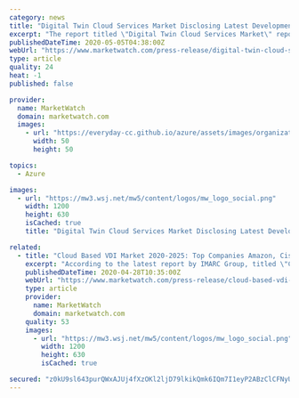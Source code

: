 ```yaml
---
category: news
title: "Digital Twin Cloud Services Market Disclosing Latest Developments and Technology Advancements - 2026 | IBM, SAP, Microsoft, Oracle, Bentley Systems"
excerpt: "The report titled \"Digital Twin Cloud Services Market\" report will be very useful to get a stronger and effective business"
publishedDateTime: 2020-05-05T04:38:00Z
webUrl: "https://www.marketwatch.com/press-release/digital-twin-cloud-services-market-disclosing-latest-developments-and-technology-advancements---2026-ibm-sap-microsoft-oracle-bentley-systems-2020-05-05"
type: article
quality: 24
heat: -1
published: false

provider:
  name: MarketWatch
  domain: marketwatch.com
  images:
    - url: "https://everyday-cc.github.io/azure/assets/images/organizations/marketwatch.com-50x50.jpg"
      width: 50
      height: 50

topics:
  - Azure

images:
  - url: "https://mw3.wsj.net/mw5/content/logos/mw_logo_social.png"
    width: 1200
    height: 630
    isCached: true
    title: "Digital Twin Cloud Services Market Disclosing Latest Developments and Technology Advancements - 2026 | IBM, SAP, Microsoft, Oracle, Bentley Systems"

related:
  - title: "Cloud Based VDI Market 2020-2025: Top Companies Amazon, Cisco System, Microsoft, Dell, HP"
    excerpt: "According to the latest report by IMARC Group, titled \"Cloud Based VDI Market: Industry Trends, Share, Size, Growth, Opportunity and Forecast 2020-2025\", the global cloud based VDI market size reached a strong growth in 2019."
    publishedDateTime: 2020-04-28T10:35:00Z
    webUrl: "https://www.marketwatch.com/press-release/cloud-based-vdi-market-2020-2025-top-companies-amazon-cisco-system-microsoft-dell-hp-2020-04-28"
    type: article
    provider:
      name: MarketWatch
      domain: marketwatch.com
    quality: 53
    images:
      - url: "https://mw3.wsj.net/mw5/content/logos/mw_logo_social.png"
        width: 1200
        height: 630
        isCached: true

secured: "z0kU9sl643purQWxAJUj4fXzOKl2ljD79lkikQmk6IQm7I1eyP2ABzClCFNyUM9Y/BhxaO+Bwt2n7f1gFhTc2sSCsneD+p0CCEEBQtRy/GQ/xtzFSmrF7V5h59lCK3/AWSmaDkXniTPJ1zwrYjPpoFIk7VJZbD/AqY+f9597y0oC2xDTKn4Tcfvzq+qxX5uWrFyZt32EqQrMPbeY/mIiaohVCr6DDnlqmZxlWdYlHW8g/WjA/xTw1MRAPR1GadCV3a/TfT4AXK0TzN0rCWBZTNwpbMs3RM6ef/mYtCZn5nlBoCoK0XoeJajL5icYDx7C;tMOytKW+HMGlkOWyopBteQ=="
---
```


